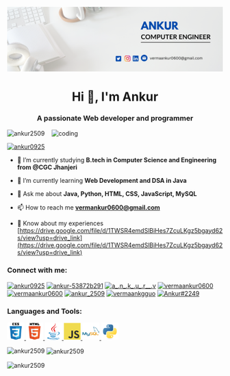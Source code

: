 ![logo](https://github.com/ankur2509/ankur2509/blob/main/banner.png)

<h1 align="center">Hi 👋, I'm Ankur</h1>
<h3 align="center">A passionate Web developer and programmer</h3>

<img align="right" alt="coding" width ="400" src="C:\Users\verma\Downloads\London Animated_ Creative studio life in GIFs.gif">

<p align="left"> <img src="https://komarev.com/ghpvc/?username=ankur2509&label=Profile%20views&color=0e75b6&style=flat" alt="ankur2509" /> </p>

<p align="left"> <a href="https://twitter.com/ankur0925" target="blank"><img src="https://img.shields.io/twitter/follow/ankur0925?logo=twitter&style=for-the-badge" alt="ankur0925" /></a> </p>

- 🔭 I’m currently studying **B.tech in Computer Science and Engineering from @CGC Jhanjeri**

- 🌱 I’m currently learning **Web Development and DSA in Java**

- 💬 Ask me about **Java, Python, HTML, CSS, JavaScript, MySQL**

- 📫 How to reach me **vermankur0600@gmail.com**

- 📄 Know about my experiences [https://drive.google.com/file/d/1TWSR4emdSlBiHes7ZcuLKgz5bgayd62s/view?usp=drive_link](https://drive.google.com/file/d/1TWSR4emdSlBiHes7ZcuLKgz5bgayd62s/view?usp=drive_link)

<h3 align="left">Connect with me:</h3>
<p align="left">
<a href="https://twitter.com/ankur0925" target="blank"><img align="center" src="https://raw.githubusercontent.com/rahuldkjain/github-profile-readme-generator/master/src/images/icons/Social/twitter.svg" alt="ankur0925" height="30" width="40" /></a>
<a href="https://linkedin.com/in/ankur-53872b291" target="blank"><img align="center" src="https://raw.githubusercontent.com/rahuldkjain/github-profile-readme-generator/master/src/images/icons/Social/linked-in-alt.svg" alt="ankur-53872b291" height="30" width="40" /></a>
<a href="https://instagram.com/a_.n_.k_.u_.r__.v" target="blank"><img align="center" src="https://raw.githubusercontent.com/rahuldkjain/github-profile-readme-generator/master/src/images/icons/Social/instagram.svg" alt="a_.n_.k_.u_.r__.v" height="30" width="40" /></a>
<a href="https://www.codechef.com/users/vermaankur0600" target="blank"><img align="center" src="https://cdn.jsdelivr.net/npm/simple-icons@3.1.0/icons/codechef.svg" alt="vermaankur0600" height="30" width="40" /></a>
<a href="https://www.hackerrank.com/vermaankur0600" target="blank"><img align="center" src="https://raw.githubusercontent.com/rahuldkjain/github-profile-readme-generator/master/src/images/icons/Social/hackerrank.svg" alt="vermaankur0600" height="30" width="40" /></a>
<a href="https://www.leetcode.com/ankur_2509" target="blank"><img align="center" src="https://raw.githubusercontent.com/rahuldkjain/github-profile-readme-generator/master/src/images/icons/Social/leet-code.svg" alt="ankur_2509" height="30" width="40" /></a>
<a href="https://auth.geeksforgeeks.org/user/vermaankgguo" target="blank"><img align="center" src="https://raw.githubusercontent.com/rahuldkjain/github-profile-readme-generator/master/src/images/icons/Social/geeks-for-geeks.svg" alt="vermaankgguo" height="30" width="40" /></a>
<a href="https://discord.gg/Ankur#2249" target="blank"><img align="center" src="https://raw.githubusercontent.com/rahuldkjain/github-profile-readme-generator/master/src/images/icons/Social/discord.svg" alt="Ankur#2249" height="30" width="40" /></a>
</p>

<h3 align="left">Languages and Tools:</h3>
<p align="left"> <a href="https://www.w3schools.com/css/" target="_blank" rel="noreferrer"> <img src="https://raw.githubusercontent.com/devicons/devicon/master/icons/css3/css3-original-wordmark.svg" alt="css3" width="40" height="40"/> </a> <a href="https://www.w3.org/html/" target="_blank" rel="noreferrer"> <img src="https://raw.githubusercontent.com/devicons/devicon/master/icons/html5/html5-original-wordmark.svg" alt="html5" width="40" height="40"/> </a> <a href="https://www.java.com" target="_blank" rel="noreferrer"> <img src="https://raw.githubusercontent.com/devicons/devicon/master/icons/java/java-original.svg" alt="java" width="40" height="40"/> </a> <a href="https://developer.mozilla.org/en-US/docs/Web/JavaScript" target="_blank" rel="noreferrer"> <img src="https://raw.githubusercontent.com/devicons/devicon/master/icons/javascript/javascript-original.svg" alt="javascript" width="40" height="40"/> </a> <a href="https://www.mysql.com/" target="_blank" rel="noreferrer"> <img src="https://raw.githubusercontent.com/devicons/devicon/master/icons/mysql/mysql-original-wordmark.svg" alt="mysql" width="40" height="40"/> </a> <a href="https://www.python.org" target="_blank" rel="noreferrer"> <img src="https://raw.githubusercontent.com/devicons/devicon/master/icons/python/python-original.svg" alt="python" width="40" height="40"/> </a> </p>

<p><img align="left" src="https://github-readme-stats.vercel.app/api/top-langs?username=ankur2509&show_icons=true&locale=en&layout=compact" alt="ankur2509" /></p>

<p>&nbsp;<img align="center" src="https://github-readme-stats.vercel.app/api?username=ankur2509&show_icons=true&locale=en" alt="ankur2509" /></p>

<p><img align="center" src="https://github-readme-streak-stats.herokuapp.com/?user=ankur2509&" alt="ankur2509" /></p>
